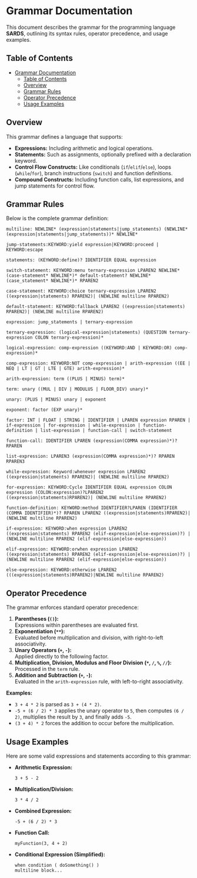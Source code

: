 # Grammar Documentation

This document describes the grammar for the programming language **SARDS**, outlining its syntax rules, operator
precedence, and usage examples.

## Table of Contents

- [Grammar Documentation](#grammar-documentation)
  - [Table of Contents](#table-of-contents)
  - [Overview](#overview)
  - [Grammar Rules](#grammar-rules)
  - [Operator Precedence](#operator-precedence)
  - [Usage Examples](#usage-examples)

## Overview

This grammar defines a language that supports:

- **Expressions:** Including arithmetic and logical operations.
- **Statements:** Such as assignments, optionally prefixed with a declaration keyword.
- **Control Flow Constructs:** Like conditionals (`if`/`elif`/`else`), loops (`while`/`for`), branch instructions (`switch`) and function definitions.
- **Compound Constructs:** Including function calls, list expressions, and jump statements for control flow.

## Grammar Rules

Below is the complete grammar definition:

```grammar
multiline: NEWLINE* (expression|statements|jump_statements) (NEWLINE* (expression|statements|jump_statements))* NEWLINE*

jump-statements:KEYWORD:yield expression|KEYWORD:proceed | KEYWORD:escape

statements: (KEYWORD:define)? IDENTIFIER EQUAL expression

switch-statement: KEYWORD:menu ternary-expression LPAREN2 NEWLINE* (case-statement* NEWLINE*)* default-statement? NEWLINE* (case_statement* NEWLINE*)* RPAREN2

case-statement: KEYWORD:choice ternary-expression LPAREN2 ((expression|statements) RPAREN2)| (NEWLINE multiline RPAREN2)

default-statement: KEYWORD:fallback LPAREN2 ((expression|statements) RPAREN2)| (NEWLINE multiline RPAREN2)

expression: jump_statements | ternary-expression

ternary-expression: (logical-expression|statements) (QUESTION ternary-expression COLON ternary-expression)*

logical-expression: comp-expression ((KEYWORD:AND | KEYWORD:OR) comp-expression)*

comp-expression: KEYWORD:NOT comp-expression | arith-expression ((EE | NEQ | LT | GT | LTE | GTE) arith-expression)*

arith-expression: term ((PLUS | MINUS) term)*

term: unary ((MUL | DIV | MODULUS | FLOOR_DIV) unary)*

unary: (PLUS | MINUS) unary | exponent

exponent: factor (EXP unary)*

factor: INT | FLOAT | STRING | IDENTIFIER | LPAREN expression RPAREN | if-expression | for-expression | while-expression | function-definition | list-expression | function-call | switch-statement

function-call: IDENTIFIER LPAREN (expression(COMMA expression)*)? RPAREN

list-expression: LPAREN3 (expression(COMMA expression)*)? RPAREN RPAREN3

while-expression: Keyword:whenever expression LPAREN2 ((expression|statements) RPAREN2)| (NEWLINE multiline RPAREN2)

for-expression: KEYWORD:Cycle IDENTIFIER EQUAL expression COLON expression (COLON:expression)?LPAREN2 ((expression|statements)RPAREN2)| (NEWLINE multiline RPAREN2)

function-definition: KEYWORD:method IDENTIFIER?LPAREN (IDENTIFIER (COMMA IDENTIFIER)*)? RPAREN LPAREN2 ((expression|statements)RPAREN2)| (NEWLINE multiline RPAREN2)

if-expression: KEYWORD:when expression LPAREN2 ((expression|statements) RPAREN2 (elif-expression|else-expression)?) | (NEWLINE multiline RPAREN2 (elif-expression|else-expression))

elif-expression: KEYWORD:orwhen expression LPAREN2 ((expression|statements) RPAREN2 (elif-expression|else-expression)?) | (NEWLINE multiline RPAREN2 (elif-expression|else-expression))

else-expression: KEYWORD:otherwise LPAREN2 (((expression|statements)RPAREN2)|NEWLINE multiline RPAREN2)
```

## Operator Precedence

The grammar enforces standard operator precedence:

1. **Parentheses (`()`):**  
   Expressions within parentheses are evaluated first.
2. **Exponentiation (`**`):**  
   Evaluated before multiplication and division, with right-to-left associativity.
3. **Unary Operators (`+`, `-`):**  
   Applied directly to the following factor.
4. **Multiplication, Division, Modulus and Floor Division (`*`, `/`, `%`, `//`):**  
   Processed in the `term` rule.
5. **Addition and Subtraction (`+`, `-`):**  
   Evaluated in the `arith-expression` rule, with left-to-right associativity.

**Examples:**

- `3 + 4 * 2` is parsed as `3 + (4 * 2)`.
- `-5 + (6 / 2) * 3` applies the unary operator to `5`, then computes `(6 / 2)`, multiplies the result by `3`, and
  finally adds `-5`.
- `(3 + 4) * 2` forces the addition to occur before the multiplication.

## Usage Examples

Here are some valid expressions and statements according to this grammar:

- **Arithmetic Expression:**
  ```plaintext
  3 + 5 - 2
  ```
- **Multiplication/Division:**
  ```plaintext
  3 * 4 / 2
  ```
- **Combined Expression:**
  ```plaintext
  -5 + (6 / 2) * 3
  ```
- **Function Call:**
  ```plaintext
  myFunction(3, 4 + 2)
  ```
- **Conditional Expression (Simplified):**
  ```plaintext
  when condition ( doSomething() )
  multiline block...
  ```
